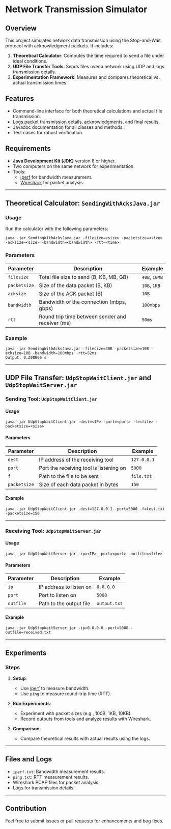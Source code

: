
# Network Transmission Simulator

## Overview
This project simulates network data transmission using the Stop-and-Wait protocol with acknowledgment packets. It includes:
1. **Theoretical Calculator**: Computes the time required to send a file under ideal conditions.
2. **UDP File Transfer Tools**: Sends files over a network using UDP and logs transmission details.
3. **Experimentation Framework**: Measures and compares theoretical vs. actual transmission times.

## Features
- Command-line interface for both theoretical calculations and actual file transmission.
- Logs packet transmission details, acknowledgments, and final results.
- Javadoc documentation for all classes and methods.
- Test cases for robust verification.

## Requirements
- **Java Development Kit (JDK)** version 8 or higher.
- Two computers on the same network for experimentation.
- Tools:
  - [iperf](https://iperf.fr/) for bandwidth measurement.
  - [Wireshark](https://www.wireshark.org/) for packet analysis.

---

## Theoretical Calculator: `SendingWithAcksJava.jar`

### Usage
Run the calculator with the following parameters:
```
java -jar SendingWithAcksJava.jar -filesize=<size> -packetsize=<size> -acksize=<size> -bandwidth=<bandwidth> -rtt=<time>
```

### Parameters
| Parameter    | Description                                  | Example          |
|--------------|----------------------------------------------|------------------|
| `filesize`   | Total file size to send (B, KB, MB, GB)      | `40B`, `10MB`    |
| `packetsize` | Size of the data packet (B, KB)              | `10B`, `1KB`     |
| `acksize`    | Size of the ACK packet (B)                   | `10B`            |
| `bandwidth`  | Bandwidth of the connection (mbps, gbps)     | `100mbps`        |
| `rtt`        | Round trip time between sender and receiver (ms) | `50ms`         |

### Example
```
java -jar SendingWithAcksJava.jar -filesize=40B -packetsize=10B -acksize=10B -bandwidth=100mbps -rtt=52ms
Output: 0.208006 s
```

---

## UDP File Transfer: `UdpStopWaitClient.jar` and `UdpStopWaitServer.jar`

### Sending Tool: `UdpStopWaitClient.jar`

#### Usage
```
java -jar UdpStopWaitClient.jar -dest=<IP> -port=<port> -f=<file> -packetsize=<size>
```

#### Parameters
| Parameter    | Description                                  | Example           |
|--------------|----------------------------------------------|-------------------|
| `dest`       | IP address of the receiving tool             | `127.0.0.1`       |
| `port`       | Port the receiving tool is listening on      | `5000`            |
| `f`          | Path to the file to be sent                 | `file.txt`        |
| `packetsize` | Size of each data packet in bytes            | `150`             |

#### Example
```
java -jar UdpStopWaitClient.jar -dest=127.0.0.1 -port=5000 -f=test.txt -packetsize=150
```

---

### Receiving Tool: `UdpStopWaitServer.jar`

#### Usage
```
java -jar UdpStopWaitServer.jar -ip=<IP> -port=<port> -outfile=<file>
```

#### Parameters
| Parameter  | Description                                  | Example           |
|------------|----------------------------------------------|-------------------|
| `ip`       | IP address to listen on                     | `0.0.0.0`         |
| `port`     | Port to listen on                           | `5000`            |
| `outfile`  | Path to the output file                     | `output.txt`      |

#### Example
```
java -jar UdpStopWaitServer.jar -ip=0.0.0.0 -port=5000 -outfile=received.txt
```

---

## Experiments
### Steps
1. **Setup**:
   - Use [iperf](https://iperf.fr/) to measure bandwidth.
   - Use `ping` to measure round-trip time (RTT).

2. **Run Experiments**:
   - Experiment with packet sizes (e.g., 100B, 1KB, 10KB).
   - Record outputs from tools and analyze results with Wireshark.

3. **Comparison**:
   - Compare theoretical results with actual results using the logs.

---

## Files and Logs
- `iperf.txt`: Bandwidth measurement results.
- `ping.txt`: RTT measurement results.
- Wireshark PCAP files for packet analysis.
- Logs for transmission details.

---

## Contribution
Feel free to submit issues or pull requests for enhancements and bug fixes.

